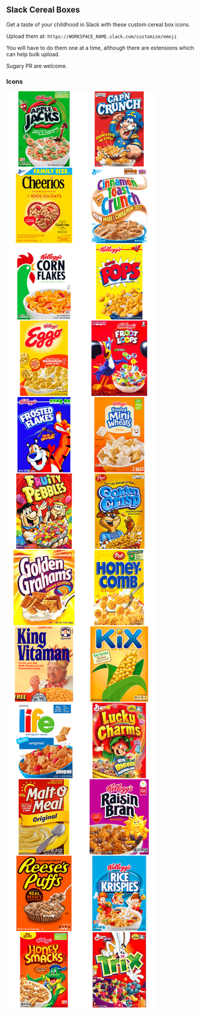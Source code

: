 ## Slack Cereal Boxes

Get a taste of your childhood in Slack with these custom cereal box icons.

Upload them at: `https://WORKSPACE_NAME.slack.com/customize/emoji`

You will have to do them one at a time, although there are extensions which can help bulk upload.

Sugary PR are welcome.

### Icons

<img width="200" src="images/applejacks.png"><img width="200" src="images/capn.png"><img width="200" src="images/cheerios.png"><img width="200" src="images/cinnamon.png"><img width="200" src="images/cornflakes.png"><img width="200" src="images/cornpops.png"><img width="200" src="images/eggo.png"><img width="200" src="images/frootloops.png"><img width="200" src="images/frostedflakes.png"><img width="200" src="images/frostedminiwheats.png"><img width="200" src="images/fruitypebbles.png"><img width="200" src="images/goldencrisp.png"><img width="200" src="images/goldengrahams.png"><img width="200" src="images/honeycomb.png"><img width="200" src="images/kingvitamin.png"><img width="200" src="images/kix.png"><img width="200" src="images/life.png"><img width="200" src="images/luckycharms.png"><img width="200" src="images/maltomeal.png"><img width="200" src="images/raisinbran.png"><img width="200" src="images/reesespuffs.png"><img width="200" src="images/ricekrispies.png"><img width="200" src="images/smacks.png"><img width="200" src="images/trix.png">
